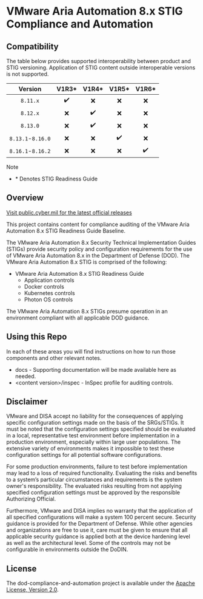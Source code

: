 # VMware Aria Automation 8.x STIG Compliance and Automation

## Compatibility
The table below provides supported interoperability between product and STIG versioning. Application of STIG content outside interoperable versions is not supported.

|       Version       |        V1R3*       |        V1R4*       |        V1R5*       |        V1R6*       |
|:-------------------:|:------------------:|:------------------:|:------------------:|:------------------:|
|      `8.11.x`       | :heavy_check_mark: |         :x:        |         :x:        |         :x:        |
|      `8.12.x`       |         :x:        | :heavy_check_mark: |         :x:        |         :x:        |
|      `8.13.0`       |         :x:        | :heavy_check_mark: |         :x:        |         :x:        |
|  `8.13.1`-`8.16.0`  |         :x:        |         :x:        | :heavy_check_mark: |         :x:        |
|  `8.16.1`-`8.16.2`  |         :x:        |         :x:        |         :x:        | :heavy_check_mark: |

> [!NOTE]
> - \* Denotes STIG Readiness Guide   

## Overview
[Visit public.cyber.mil for the latest official releases](https://public.cyber.mil/stigs/)

This project contains content for compliance auditing of the VMware Aria Automation 8.x STIG Readiness Guide Baseline.

The VMware Aria Automation 8.x Security Technical Implementation Guides (STIGs) provide security policy and configuration requirements for the use of VMware Aria Automation 8.x in the Department of Defense (DOD). The VMware Aria Automation 8.x STIG is comprised of the following:

- VMware Aria Automation 8.x STIG Readiness Guide
  - Application controls
  - Docker controls
  - Kubernetes controls
  - Photon OS controls

The VMware Aria Automation 8.x STIGs presume operation in an environment compliant with all applicable DOD guidance.

## Using this Repo
In each of these areas you will find instructions on how to run those components and other relevant notes. 

- docs - Supporting documentation will be made available here as needed.
- \<content version\>/inspec - InSpec profile for auditing controls.

## Disclaimer
VMware and DISA accept no liability for the consequences of applying specific configuration settings made on the basis of the SRGs/STIGs. It must be noted that the configuration settings specified should be evaluated in a local, representative test environment before implementation in a production environment, especially within large user populations. The extensive variety of environments makes it impossible to test these configuration settings for all potential software configurations.

For some production environments, failure to test before implementation may lead to a loss of required functionality. Evaluating the risks and benefits to a system’s particular circumstances and requirements is the system owner's responsibility. The evaluated risks resulting from not applying specified configuration settings must be approved by the responsible Authorizing Official.

Furthermore, VMware and DISA implies no warranty that the application of all specified configurations will make a system 100 percent secure. Security guidance is provided for the Department of Defense. While other agencies and organizations are free to use it, care must be given to ensure that all applicable security guidance is applied both at the device hardening level as well as the architectural level. Some of the controls may not be configurable in environments outside the DoDIN.

## License
The dod-compliance-and-automation project is available under the [Apache License, Version 2.0](LICENSE).

